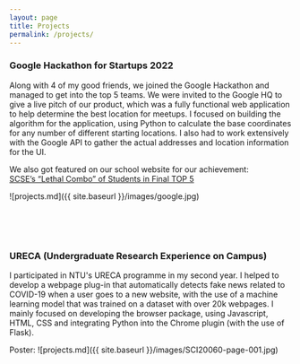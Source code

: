 ```yaml
---
layout: page
title: Projects
permalink: /projects/
---
```

### Google Hackathon for Startups 2022

Along with 4 of my good friends, we joined the Google Hackathon and managed to get into the top 5 teams. We were invited to the Google HQ to give a live pitch of our product, which was a fully functional web application to help determine the best location for meetups. I focused on building the algorithm for the application, using Python to calculate the base coordinates for any number of different starting locations. I also had to work extensively with the Google API to gather the actual addresses and location information for the UI. 

We also got featured on our school website for our achievement: <br>
[SCSE’s “Lethal Combo” of Students in Final TOP 5](https://www.ntu.edu.sg/scse/news-events/news/detail/scse-s-lethal-combo-of-students-in-final-top-5)

![projects.md]({{ site.baseurl }}/images/google.jpg)


<br><br><br>



### URECA (Undergraduate Research Experience on Campus)

I participated in NTU's URECA programme in my second year. I helped to develop a webpage plug-in that automatically detects fake news related to COVID-19 when a user goes to a new website, with the use of a machine learning model that was trained on a dataset with over 20k webpages. I mainly focused on developing the browser package, using Javascript, HTML, CSS and integrating Python into the Chrome plugin (with the use of Flask). 

Poster: ![projects.md]({{ site.baseurl }}/images/SCI20060-page-001.jpg)